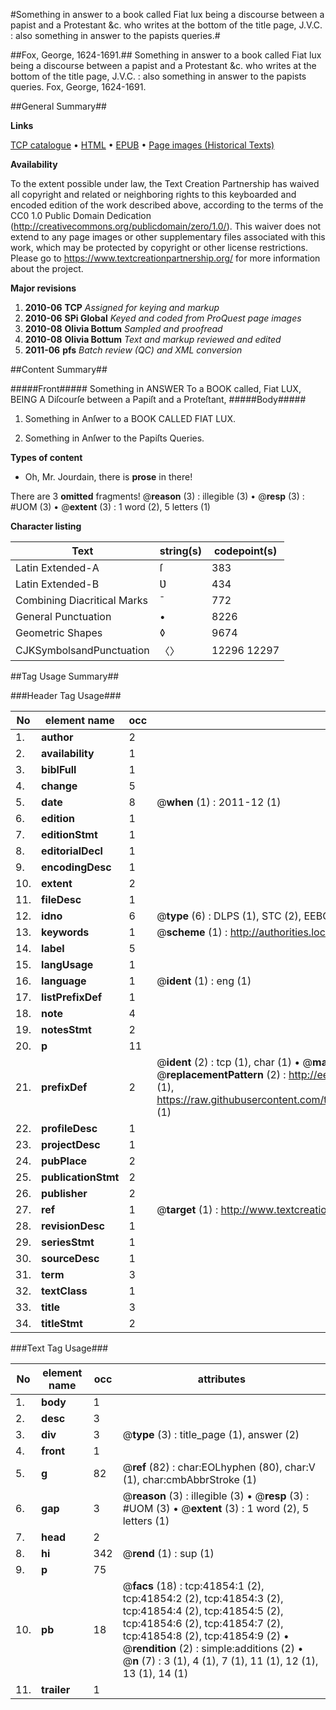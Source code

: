 #Something in answer to a book called Fiat lux being a discourse between a papist and a Protestant &c. who writes at the bottom of the title page, J.V.C. : also something in answer to the papists queries.#

##Fox, George, 1624-1691.##
Something in answer to a book called Fiat lux being a discourse between a papist and a Protestant &c. who writes at the bottom of the title page, J.V.C. : also something in answer to the papists queries.
Fox, George, 1624-1691.

##General Summary##

**Links**

[TCP catalogue](http://www.ota.ox.ac.uk/tcp/)  • 
[HTML](http://tei.it.ox.ac.uk/tcp/Texts-HTML/free/A40/A40256.html)  • 
[EPUB](http://tei.it.ox.ac.uk/tcp/Texts-EPUB/free/A40/A40256.epub) • 
[Page images (Historical Texts)](https://historicaltexts.jisc.ac.uk/eebo-08793783e)

**Availability**

To the extent possible under law, the Text Creation Partnership has waived all copyright and related or neighboring rights to this keyboarded and encoded edition of the work described above, according to the terms of the CC0 1.0 Public Domain Dedication (http://creativecommons.org/publicdomain/zero/1.0/). This waiver does not extend to any page images or other supplementary files associated with this work, which may be protected by copyright or other license restrictions. Please go to https://www.textcreationpartnership.org/ for more information about the project.

**Major revisions**

1. __2010-06__ __TCP__ *Assigned for keying and markup*
1. __2010-06__ __SPi Global__ *Keyed and coded from ProQuest page images*
1. __2010-08__ __Olivia Bottum__ *Sampled and proofread*
1. __2010-08__ __Olivia Bottum__ *Text and markup reviewed and edited*
1. __2011-06__ __pfs__ *Batch review (QC) and XML conversion*

##Content Summary##

#####Front#####
Something in ANSWER To a BOOK called, Fiat LUX, BEING A Diſcourſe between a Papiſt and a Proteſtant,
#####Body#####

1. Something in Anſwer to a BOOK CALLED FIAT LUX.

1. Something in Anſwer to the Papiſts Queries.

**Types of content**

  * Oh, Mr. Jourdain, there is **prose** in there!

There are 3 **omitted** fragments! 
 @__reason__ (3) : illegible (3)  •  @__resp__ (3) : #UOM (3)  •  @__extent__ (3) : 1 word (2), 5 letters (1)

**Character listing**


|Text|string(s)|codepoint(s)|
|---|---|---|
|Latin Extended-A|ſ|383|
|Latin Extended-B|Ʋ|434|
|Combining             Diacritical Marks|̄|772|
|General Punctuation|•|8226|
|Geometric Shapes|◊|9674|
|CJKSymbolsandPunctuation|〈〉|12296 12297|

##Tag Usage Summary##

###Header Tag Usage###

|No|element name|occ|attributes|
|---|---|---|---|
|1.|__author__|2||
|2.|__availability__|1||
|3.|__biblFull__|1||
|4.|__change__|5||
|5.|__date__|8| @__when__ (1) : 2011-12 (1)|
|6.|__edition__|1||
|7.|__editionStmt__|1||
|8.|__editorialDecl__|1||
|9.|__encodingDesc__|1||
|10.|__extent__|2||
|11.|__fileDesc__|1||
|12.|__idno__|6| @__type__ (6) : DLPS (1), STC (2), EEBO-CITATION (1), OCLC (1), VID (1)|
|13.|__keywords__|1| @__scheme__ (1) : http://authorities.loc.gov/ (1)|
|14.|__label__|5||
|15.|__langUsage__|1||
|16.|__language__|1| @__ident__ (1) : eng (1)|
|17.|__listPrefixDef__|1||
|18.|__note__|4||
|19.|__notesStmt__|2||
|20.|__p__|11||
|21.|__prefixDef__|2| @__ident__ (2) : tcp (1), char (1)  •  @__matchPattern__ (2) : ([0-9\-]+):([0-9IVX]+) (1), (.+) (1)  •  @__replacementPattern__ (2) : http://eebo.chadwyck.com/downloadtiff?vid=$1&page=$2 (1), https://raw.githubusercontent.com/textcreationpartnership/Texts/master/tcpchars.xml#$1 (1)|
|22.|__profileDesc__|1||
|23.|__projectDesc__|1||
|24.|__pubPlace__|2||
|25.|__publicationStmt__|2||
|26.|__publisher__|2||
|27.|__ref__|1| @__target__ (1) : http://www.textcreationpartnership.org/docs/. (1)|
|28.|__revisionDesc__|1||
|29.|__seriesStmt__|1||
|30.|__sourceDesc__|1||
|31.|__term__|3||
|32.|__textClass__|1||
|33.|__title__|3||
|34.|__titleStmt__|2||


###Text Tag Usage###

|No|element name|occ|attributes|
|---|---|---|---|
|1.|__body__|1||
|2.|__desc__|3||
|3.|__div__|3| @__type__ (3) : title_page (1), answer (2)|
|4.|__front__|1||
|5.|__g__|82| @__ref__ (82) : char:EOLhyphen (80), char:V (1), char:cmbAbbrStroke (1)|
|6.|__gap__|3| @__reason__ (3) : illegible (3)  •  @__resp__ (3) : #UOM (3)  •  @__extent__ (3) : 1 word (2), 5 letters (1)|
|7.|__head__|2||
|8.|__hi__|342| @__rend__ (1) : sup (1)|
|9.|__p__|75||
|10.|__pb__|18| @__facs__ (18) : tcp:41854:1 (2), tcp:41854:2 (2), tcp:41854:3 (2), tcp:41854:4 (2), tcp:41854:5 (2), tcp:41854:6 (2), tcp:41854:7 (2), tcp:41854:8 (2), tcp:41854:9 (2)  •  @__rendition__ (2) : simple:additions (2)  •  @__n__ (7) : 3 (1), 4 (1), 7 (1), 11 (1), 12 (1), 13 (1), 14 (1)|
|11.|__trailer__|1||

